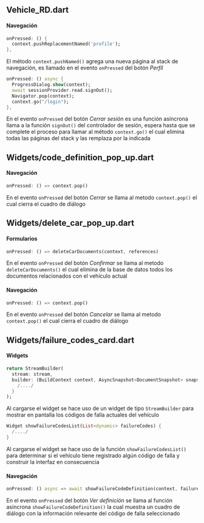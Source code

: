 Vehicle_RD.dart
------
#### Navegación
```dart
onPressed: () {
  context.pushReplacementNamed('profile');
},
```
El método `context.pushNamed()` agrega una nueva página al stack de navegación, es llamado en el evento `onPressed` del botón 
*Perfil*

```dart
onPressed: () async {
  ProgressDialog.show(context);
  await sessionProvider.read.signOut();
  Navigator.pop(context);
  context.go("/login");
},
```
En el evento `onPressed` del botón *Cerrar sesión* es una función asíncrona llama a la función `signOut()` del controlador 
de sesión, espera hasta que se complete el proceso para llamar al método `context.go()` el cual elimina todas las páginas
del stack y las remplaza por la indicada

Widgets/code_definition_pop_up.dart
------
#### Navegación
```dart
onPressed: () => context.pop()
```
En el evento `onPressed` del botón *Cerrar* se llama al metodo `context.pop()` el cual cierra el cuadro de diálogo

Widgets/delete_car_pop_up.dart
------
#### Formularios
```dart
onPressed: () => deleteCarDocuments(context, references)
```
En el evento `onPressed` del botón *Confirmar* se llama al metodo `deleteCarDocuments()` el cual elimina de la base de datos
todos los documentos relacionados con el vehículo actual

#### Navegación
```dart
onPressed: () => context.pop()
```
En el evento `onPressed` del botón *Cancelar* se llama al metodo `context.pop()` el cual cierra el cuadro de diálogo

Widgets/failure_codes_card.dart
------
#### Widgets
```dart
return StreamBuilder(
  stream: stream,
  builder: (BuildContext context, AsyncSnapshot<DocumentSnapshot> snapshot) {
    /..../
  }
);
```
Al cargarse el widget se hace uso de un widget de tipo `StreamBuilder` para mostrar en pantalla los códigos de falla actuales
del vehículo

```dart
Widget showFailureCodesList(List<dynamic> failureCodes) {
  /..../
}
```
Al cargarse el widget se hace uso de la función `showFailureCodesList()` para determinar si el vehículo tiene registrado
algún código de falla y construir la interfaz en consecuencia 

#### Navegación
```dart
onPressed: () async => await showFailureCodeDefinition(context, failureCodes[index]),
```
En el evento `onPressed` del botón *Ver definición* se llama al función asíncrona `showFailureCodeDefinition()` la cual 
muestra un cuadro de diálogo con la información relevante del código de falla seleccionado
